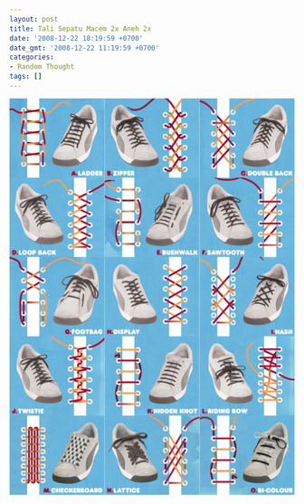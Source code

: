 ```yaml
---
layout: post
title: Tali Sepatu Macem 2x Aneh 2x
date: '2008-12-22 18:19:59 +0700'
date_gmt: '2008-12-22 11:19:59 +0700'
categories:
- Random Thought
tags: []
---
```

[![shoelaceAll](/images/shoelaceAll.png)](/images/shoelaceAll.png)